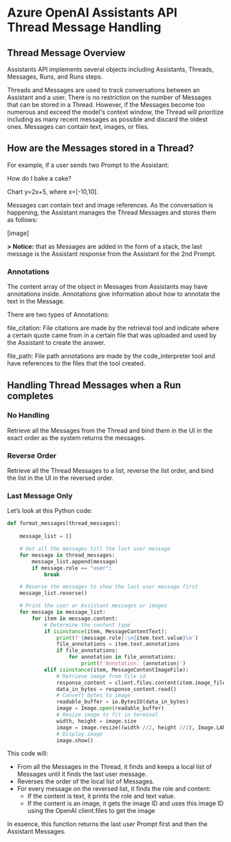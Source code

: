 # Azure OpenAI Assistants API<br/>Thread Message Handling 

## Thread Message Overview 

Assistants API implements several objects including Assistants, Threads, Messages, Runs, and Runs steps.

Threads and Messages are used to track conversations between an Assistant and a user. There is no restriction on the number of Messages that can be stored in a Thread. However, if the Messages become too numerous and exceed the model's context window, the Thread will prioritize including as many recent messages as possible and discard the oldest ones. Messages can contain text, images, or files. 

## How are the Messages stored in a Thread? 

For example, if a user sends two Prompt to the Assistant: 

How do I bake a cake? 

Chart y=2x+5, where x=[-10,10]. 

Messages can contain text and image references. As the conversation is happening, the Assistant manages the Thread Messages and stores them as follows: 

[image] 

**> Notice:** that as Messages are added in the form of a stack, the last message is the Assistant response from the Assistant for the 2nd Prompt. 

 

### Annotations 

The content array of the object in Messages from Assistants may have annotations inside. Annotations give information about how to annotate the text in the Message. 

 

There are two types of Annotations: 

file_citation: File citations are made by the retrieval tool and indicate where a certain quote came from in a certain file that was uploaded and used by the Assistant to create the answer. 

file_path: File path annotations are made by the code_interpreter tool and have references to the files that the tool created. 

 

## Handling Thread Messages when a Run completes 
 
### No Handling 

Retrieve all the Messages from the Thread and bind them in the UI in the exact order as the system returns the messages. 


### Reverse Order 

Retrieve all the Thread Messages to a list, reverse the list order, and bind the list in the UI in the reversed order. 

### Last Message Only 

Let’s look at this Python code: 

```python
def format_messages(thread_messages):
    
    message_list = []

    # Get all the messages till the last user message
    for message in thread_messages:
        message_list.append(message)
        if message.role == "user":
            break

    # Reverse the messages to show the last user message first
    message_list.reverse()

    # Print the user or Assistant messages or images
    for message in message_list:                
        for item in message.content:
            # Determine the content type
            if isinstance(item, MessageContentText):
                print(f'{message.role}:\n{item.text.value}\n')
                file_annotations = item.text.annotations
                if file_annotations:
                    for annotation in file_annotations:
                        print(f'Annotation: {annotation}')
            elif isinstance(item, MessageContentImageFile):
                # Retrieve image from file id
                response_content = client.files.content(item.image_file.file_id)
                data_in_bytes = response_content.read()
                # Convert bytes to image
                readable_buffer = io.BytesIO(data_in_bytes)
                image = Image.open(readable_buffer)
                # Resize image to fit in terminal
                width, height = image.size
                image = image.resize((width //2, height //2), Image.LANCZOS)
                # Display image
                image.show()
```

This code will: 

- From all the Messages in the Thread, it finds and keeps a local list of Messages until it finds the last user message. 
- Reverses the order of the local list of Messages. 
- For every message on the reversed list, it finds the role and content: 
  - If the content is text, it prints the role and text value. 
  - If the content is an image, it gets the image ID and uses this image ID using the OpenAI client.files to get the image 

In essence, this function returns the last user Prompt first and then the Assistant Messages. 
